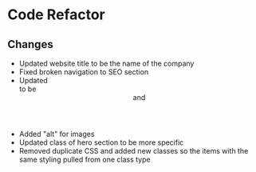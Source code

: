 # Code Refactor 

## Changes
- Updated website title to be the name of the company
- Fixed broken navigation to SEO section
- Updated <div> to be <header> and <nav>
- Added "alt" for images 
- Updated class of hero section to be more specific 
- Removed duplicate CSS and added new classes so the items with the same styling pulled from one class type 